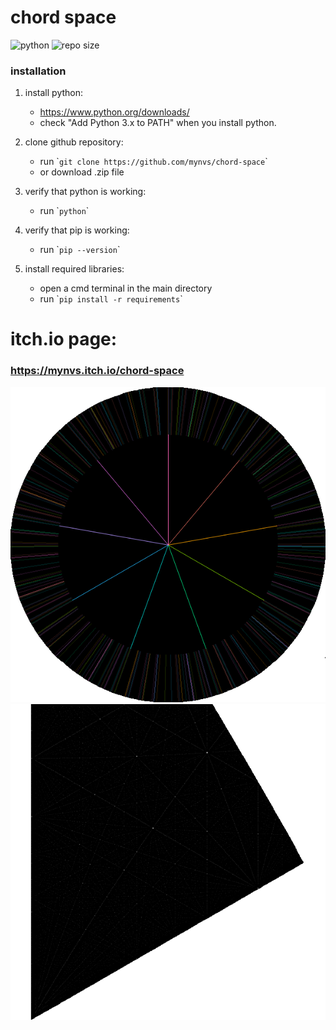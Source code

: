# chord space
![python](https://img.shields.io/badge/python-3.10-blue.svg)
![repo size](https://img.shields.io/github/repo-size/mynvs/chord-space)

### installation

1. install python:
	- https://www.python.org/downloads/
	- check "Add Python 3.x to PATH" when you install python.

2. clone github repository:
   	- run \``git clone https://github.com/mynvs/chord-space`\`
   	- or download .zip file

3. verify that python is working:
	- run \``python`\`

5. verify that pip is working:
	- run \``pip --version`\`

7. install required libraries:
   	- open a cmd terminal in the main directory
	- run \``pip install -r requirements`\`

# itch.io page:
### https://mynvs.itch.io/chord-space

![image](https://raw.githubusercontent.com/mynvs/images/main/image1.webp)
![image](https://raw.githubusercontent.com/mynvs/images/main/image2.webp)
